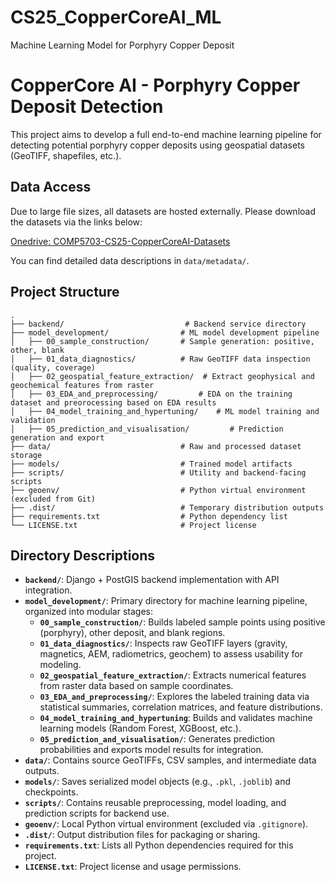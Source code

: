 # CS25_CopperCoreAI_ML
Machine Learning Model for Porphyry Copper Deposit

# CopperCore AI - Porphyry Copper Deposit Detection

This project aims to develop a full end-to-end machine learning pipeline for detecting potential porphyry copper deposits using geospatial datasets (GeoTIFF, shapefiles, etc.).


## Data Access

Due to large file sizes, all datasets are hosted externally. Please download the datasets via the links below:

[Onedrive: COMP5703-CS25-CopperCoreAI-Datasets](https://unisydneyedu-my.sharepoint.com/:f:/g/personal/fjia3080_uni_sydney_edu_au/EsmTTWAEUAhFllvxBn_h1YgBBUSFvqinmp0PuI-UrGDU5A?e=XhwrZE)

You can find detailed data descriptions in `data/metadata/`.


## Project Structure

```
.
├── backend/                           # Backend service directory
├── model_development/                # ML model development pipeline
│   ├── 00_sample_construction/       # Sample generation: positive, other, blank
│   ├── 01_data_diagnostics/          # Raw GeoTIFF data inspection (quality, coverage)
│   ├── 02_geospatial_feature_extraction/  # Extract geophysical and geochemical features from raster
│   ├── 03_EDA_and_preprocessing/         # EDA on the training dataset and preorocessing based on EDA results
│   ├── 04_model_training_and_hypertuning/    # ML model training and validation           
│   ├── 05_prediction_and_visualisation/         # Prediction generation and export
├── data/                             # Raw and processed dataset storage
├── models/                           # Trained model artifacts
├── scripts/                          # Utility and backend-facing scripts
├── geoenv/                           # Python virtual environment (excluded from Git)
├── .dist/                            # Temporary distribution outputs
├── requirements.txt                  # Python dependency list
└── LICENSE.txt                       # Project license
```

## Directory Descriptions

- **`backend/`**: Django + PostGIS backend implementation with API integration.
- **`model_development/`**: Primary directory for machine learning pipeline, organized into modular stages:
  - **`00_sample_construction/`**: Builds labeled sample points using positive (porphyry), other deposit, and blank regions.
  - **`01_data_diagnostics/`**: Inspects raw GeoTIFF layers (gravity, magnetics, AEM, radiometrics, geochem) to assess usability for modeling.
  - **`02_geospatial_feature_extraction/`**: Extracts numerical features from raster data based on sample coordinates.
  - **`03_EDA_and_preprocessing/`**: Explores the labeled training data via statistical summaries, correlation matrices, and feature distributions.
  - **`04_model_training_and_hypertuning`**: Builds and validates machine learning models (Random Forest, XGBoost, etc.).
  - **`05_prediction_and_visualisation/`**: Generates prediction probabilities and exports model results for integration.
- **`data/`**: Contains source GeoTIFFs, CSV samples, and intermediate data outputs.
- **`models/`**: Saves serialized model objects (e.g., `.pkl`, `.joblib`) and checkpoints.
- **`scripts/`**: Contains reusable preprocessing, model loading, and prediction scripts for backend use.
- **`geoenv/`**: Local Python virtual environment (excluded via `.gitignore`).
- **`.dist/`**: Output distribution files for packaging or sharing.
- **`requirements.txt`**: Lists all Python dependencies required for this project.
- **`LICENSE.txt`**: Project license and usage permissions.


